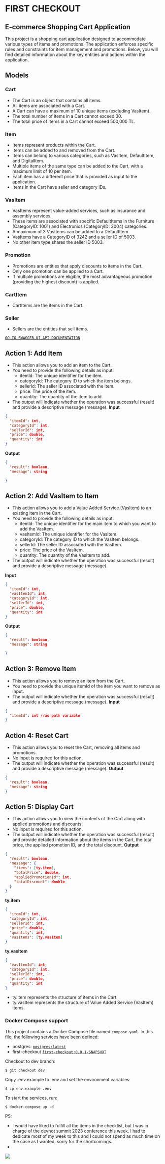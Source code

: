 # FIRST CHECKOUT

## E-commerce Shopping Cart Application

This project is a shopping cart application designed to accommodate various types of items and promotions. The application enforces specific rules and constraints for item management and promotions. Below, you will find detailed information about the key entities and actions within the application.

## Models

### Cart
- The Cart is an object that contains all items.
- All items are associated with a Cart.
- A Cart can have a maximum of 10 unique items (excluding VasItem).
- The total number of items in a Cart cannot exceed 30.
- The total price of items in a Cart cannot exceed 500,000 TL.

### Item
- Items represent products within the Cart.
- Items can be added to and removed from the Cart.
- Items can belong to various categories, such as VasItem, DefaultItem, and DigitalItem.
- Multiple items of the same type can be added to the Cart, with a maximum limit of 10 per item.
- Each item has a different price that is provided as input to the application.
- Items in the Cart have seller and category IDs.

### VasItem
- VasItems represent value-added services, such as insurance and assembly services.
- These items are associated with specific DefaultItems in the Furniture (CategoryID: 1001) and Electronics (CategoryID: 3004) categories.
- A maximum of 3 VasItems can be added to a DefaultItem.
- VasItems have a CategoryID of 3242 and a seller ID of 5003.
- No other item type shares the seller ID 5003.

### Promotion
- Promotions are entities that apply discounts to items in the Cart.
- Only one promotion can be applied to a Cart.
- If multiple promotions are eligible, the most advantageous promotion (providing the highest discount) is applied.

### CartItem
- CartItems are the items in the Cart.

### Seller
- Sellers are the entities that sell items.

[`GO TO SWAGGER-UI API DOCUMENTATION`](http://localhost:8080/api/v1/swagger-ui/)

## Action 1: Add Item
- This action allows you to add an item to the Cart.
- You need to provide the following details as input:
  - itemId: The unique identifier for the item.
  - categoryId: The category ID to which the item belongs.
  - sellerId: The seller ID associated with the item.
  - price: The price of the item.
  - quantity: The quantity of the item to add.
- The output will indicate whether the operation was successful (result) and provide a descriptive message (message).
**Input**
```json
{
  "itemId": int,
  "categoryId": int,
  "sellerId": int,
  "price": double,
  "quantity": int
}
```
**Output**
```json
{
  "result": boolean,
  "message": string

}
```
## Action 2: Add VasItem to Item
- This action allows you to add a Value Added Service (VasItem) to an existing item in the Cart.
- You need to provide the following details as input:
  - itemId: The unique identifier for the main item to which you want to add the VasItem.
  - vasItemId: The unique identifier for the VasItem.
  - categoryId: The category ID to which the VasItem belongs.
  - sellerId: The seller ID associated with the VasItem.
  - price: The price of the VasItem.
  - quantity: The quantity of the VasItem to add.
- The output will indicate whether the operation was successful (result) and provide a descriptive message (message).

**Input**
```json
{
  "itemId": int,
  "vasItemId": int,
  "categoryId": int,
  "sellerId": int,
  "price": double,
  "quantity": int
}
```
**Output**
```json
{
  "result": boolean,
  "message": string

}
```
## Action 3: Remove Item
- This action allows you to remove an item from the Cart.
- You need to provide the unique itemId of the item you want to remove as input.
- The output will indicate whether the operation was successful (result) and provide a descriptive message (message).
**Input**
```json
{
  "itemId": int //as path variable
}
```
## Action 4: Reset Cart
- This action allows you to reset the Cart, removing all items and promotions.
- No input is required for this action.
- The output will indicate whether the operation was successful (result) and provide a descriptive message (message).
**Output**
```json
{
  "result": boolean,
  "message": string
}
```

## Action 5: Display Cart
- This action allows you to view the contents of the Cart along with applied promotions and discounts.
- No input is required for this action.
- The output will indicate whether the operation was successful (result) and provide detailed information about the items in the Cart, the total price, the applied promotion ID, and the total discount.
**Output**
```json
{
  "result": boolean,
  "message": {
    "items": [ty.item],
    "totalPrice": double,
    "appliedPromotionId": int,
    "totalDiscount": double
  }
}
```

**ty.item**
```json
{
  "itemId": int,
  "categoryId": int,
  "sellerId": int,
  "price": double,
  "quantity": int,
  "vasItems": [ty.vasItem]
}
```

**ty.vasItem**
```json
{
  "vasItemId": int,
  "categoryId": int,
  "sellerId": int,
  "price": double,
  "quantity": int
}
```

- ty.item represents the structure of items in the Cart.
- ty.vasItem represents the structure of Value Added Service (VasItem) items.


### Docker Compose support

This project contains a Docker Compose file named `compose.yaml`.
In this file, the following services have been defined:

* postgres: [`postgres:latest`](https://hub.docker.com/_/postgres)
* first-checkout [`first-checkout:0.0.1-SNAPSHOT`](https://github.com/DevelopmentHiring/MuslumCanOzata)

Checkout to dev branch:
```
$ git checkout dev
```
Copy .env.example to .env and set the environment variables:
```
$ cp env.example .env
```
To start the services, run:
```
$ docker-compose up -d
```



PS:
- I would have liked to fulfill all the items in the checklist, but I was in charge of the devnot summit 2023 conference this week. I had to dedicate most of my week to this and I could not spend as much time on the case as I wanted. sorry for the shortcomings.
- 
![](https://i.ibb.co/m0K3cpP/IMG-6282.jpg)
